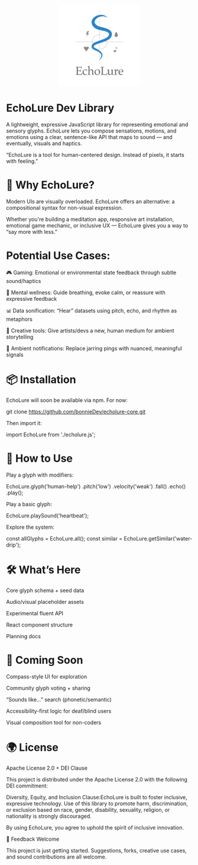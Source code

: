 <p align="center">
  <img src="assets/echoSignal.svg" alt="EchoLure logo" height="220" max-height="220">
</p>

# EchoLure Dev Library

A lightweight, expressive JavaScript library for representing emotional and sensory glyphs. EchoLure lets you compose sensations, motions, and emotions using a clear, sentence-like API that maps to sound — and eventually, visuals and haptics.

“EchoLure is a tool for human-centered design. Instead of pixels, it starts with feeling.”

# 🌟 Why EchoLure?

Modern UIs are visually overloaded. EchoLure offers an alternative: a compositional syntax for non-visual expression.

Whether you're building a meditation app, responsive art installation, emotional game mechanic, or inclusive UX — EchoLure gives you a way to “say more with less.”

# Potential Use Cases:

🎮 Gaming: Emotional or environmental state feedback through subtle sound/haptics

🧘 Mental wellness: Guide breathing, evoke calm, or reassure with expressive feedback

📊 Data sonification: “Hear” datasets using pitch, echo, and rhythm as metaphors

🎨 Creative tools: Give artists/devs a new, human medium for ambient storytelling

🔔 Ambient notifications: Replace jarring pings with nuanced, meaningful signals

# 📦 Installation

EchoLure will soon be available via npm. For now:

git clone https://github.com/bonnieDev/echolure-core.git

Then import it:

import EchoLure from './echolure.js';

# 🧪 How to Use

Play a glyph with modifiers:

EchoLure.glyph('human-help')
  .pitch('low')
  .velocity('weak')
  .fall()
  .echo()
  .play();

Play a basic glyph:

EchoLure.playSound('heartbeat');

Explore the system:

const allGlyphs = EchoLure.all();
const similar = EchoLure.getSimilar('water-drip');

# 🛠️ What’s Here

Core glyph schema + seed data

Audio/visual placeholder assets

Experimental fluent API

React component structure

Planning docs

# 🚧 Coming Soon

Compass-style UI for exploration

Community glyph voting + sharing

“Sounds like…” search (phonetic/semantic)

Accessibility-first logic for deaf/blind users

Visual composition tool for non-coders

# 🌍 License

Apache License 2.0 + DEI Clause

This project is distributed under the Apache License 2.0 with the following DEI commitment:

Diversity, Equity, and Inclusion Clause:EchoLure is built to foster inclusive, expressive technology. Use of this library to promote harm, discrimination, or exclusion based on race, gender, disability, sexuality, religion, or nationality is strongly discouraged.

By using EchoLure, you agree to uphold the spirit of inclusive innovation.

💬 Feedback Welcome

This project is just getting started. Suggestions, forks, creative use cases, and sound contributions are all welcome.

